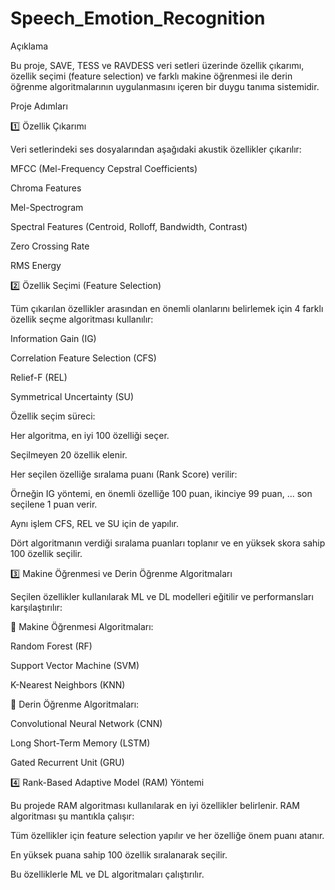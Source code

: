 # Speech_Emotion_Recognition

Açıklama

Bu proje, SAVE, TESS ve RAVDESS veri setleri üzerinde özellik çıkarımı, özellik seçimi (feature selection) ve farklı makine öğrenmesi ile derin öğrenme algoritmalarının uygulanmasını içeren bir duygu tanıma sistemidir.

Proje Adımları

1️⃣ Özellik Çıkarımı

Veri setlerindeki ses dosyalarından aşağıdaki akustik özellikler çıkarılır:

MFCC (Mel-Frequency Cepstral Coefficients)

Chroma Features

Mel-Spectrogram

Spectral Features (Centroid, Rolloff, Bandwidth, Contrast)

Zero Crossing Rate

RMS Energy

2️⃣ Özellik Seçimi (Feature Selection)

Tüm çıkarılan özellikler arasından en önemli olanlarını belirlemek için 4 farklı özellik seçme algoritması kullanılır:

Information Gain (IG)

Correlation Feature Selection (CFS)

Relief-F (REL)

Symmetrical Uncertainty (SU)

Özellik seçim süreci:

Her algoritma, en iyi 100 özelliği seçer.

Seçilmeyen 20 özellik elenir.

Her seçilen özelliğe sıralama puanı (Rank Score) verilir:

Örneğin IG yöntemi, en önemli özelliğe 100 puan, ikinciye 99 puan, ... son seçilene 1 puan verir.

Aynı işlem CFS, REL ve SU için de yapılır.

Dört algoritmanın verdiği sıralama puanları toplanır ve en yüksek skora sahip 100 özellik seçilir.

3️⃣ Makine Öğrenmesi ve Derin Öğrenme Algoritmaları

Seçilen özellikler kullanılarak ML ve DL modelleri eğitilir ve performansları karşılaştırılır:

📌 Makine Öğrenmesi Algoritmaları:

Random Forest (RF)

Support Vector Machine (SVM)

K-Nearest Neighbors (KNN)

📌 Derin Öğrenme Algoritmaları:

Convolutional Neural Network (CNN)

Long Short-Term Memory (LSTM)

Gated Recurrent Unit (GRU)

4️⃣ Rank-Based Adaptive Model (RAM) Yöntemi

Bu projede RAM algoritması kullanılarak en iyi özellikler belirlenir. RAM algoritması şu mantıkla çalışır:

Tüm özellikler için feature selection yapılır ve her özelliğe önem puanı atanır.

En yüksek puana sahip 100 özellik sıralanarak seçilir.

Bu özelliklerle ML ve DL algoritmaları çalıştırılır.
